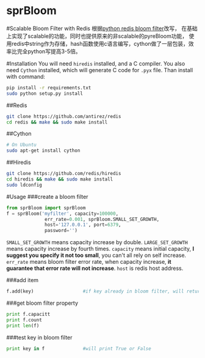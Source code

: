 sprBloom
========

#Scalable Bloom Filter with Redis
根据[python redis bloom filter](https://github.com/seomoz/pyreBloom)改写，
在基础上实现了scalable的功能，同时也提供原来的非scalable的pyreBloom功能，
使用redis中string作为存储，hash函数使用c语言编写，cython做了一层包装，效
率比完全python写提高3-5倍。


#Installation
You will need `hiredis` installed, and a C compiler. You also need `Cython` 
installed, which will generate C code for `.pyx` file. Than install with 
command:
```bash
pip install -r requirements.txt
sudo python setup.py install
```

##Redis
```bash
git clone https://github.com/antirez/redis
cd redis && make && sudo make install
```

##Cython
```bash
# On Ubuntu
sudo apt-get install cython
```

##Hiredis
```bash
git clone https://github.com/redis/hiredis
cd hiredis && make && sudo make install
sudo ldconfig
```

#Usage
###create a bloom filter
```python
from sprBloom import sprBloom
f = sprBloom('myfilter', capacity=100000, 
              err_rate=0.001, sprBloom.SMALL_SET_GROWTH,
              host='127.0.0.1', port=6379,
              password='')
```
`SMALL_SET_GROWTH` means capacity increase by double.
`LARGE_SET_GROWTH` means capacity increase by fourth times.
`capacity` means initial capacity, **I suggest you specify it not too small**, you can't all rely on self increase.
`err_rate` means bloom filter error rate, when capacity increase, **it guarantee that error rate will not increase**.
`host` is redis host address.

###add item
```python
f.add(key)                  #if key already in bloom filter, will return True, else will return False
```

###get bloom filter property
```python
print f.capacitt
print f.count
print len(f)
```

###test key in bloom filter
```python
print key in f              #will print True or False
```
